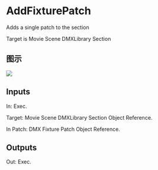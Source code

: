 # AddFixturePatch

Adds a single patch to the section

Target is Movie Scene DMXLibrary Section

## 图示

![]($-20221218-20101496.png)

## Inputs

In: Exec.

Target: Movie Scene DMXLibrary Section Object Reference.

In Patch: DMX Fixture Patch Object Reference.  

## Outputs

Out: Exec.

